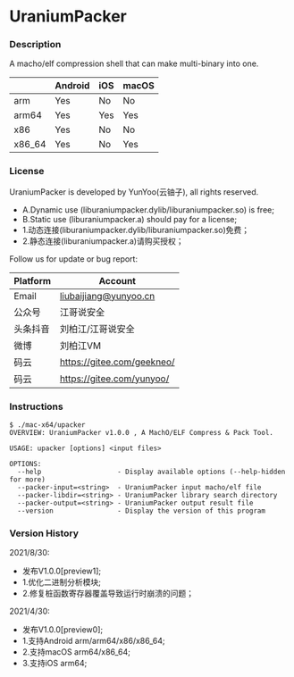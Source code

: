 # UraniumPacker

### Description
A macho/elf compression shell that can make multi-binary into one.

||Android|iOS|macOS|
|-|-|-|-|
|arm|Yes|No|No|
|arm64|Yes|Yes|Yes|
|x86|Yes|No|No|
|x86_64|Yes|No|Yes|


### License

UraniumPacker is developed by YunYoo(云铀子), all rights reserved.

 * A.Dynamic use (liburaniumpacker.dylib/liburaniumpacker.so) is free;
 * B.Static use (liburaniumpacker.a) should pay for a license;
 * 1.动态连接(liburaniumpacker.dylib/liburaniumpacker.so)免费；
 * 2.静态连接(liburaniumpacker.a)请购买授权；

Follow us for update or bug report:

|Platform|Account|
|-|-|
|Email|liubaijiang@yunyoo.cn|
|公众号|江哥说安全|
|头条抖音|刘柏江/江哥说安全|
|微博|刘柏江VM|
|码云|https://gitee.com/geekneo/|
|码云|https://gitee.com/yunyoo/|

### Instructions

```
$ ./mac-x64/upacker 
OVERVIEW: UraniumPacker v1.0.0 , A MachO/ELF Compress & Pack Tool.

USAGE: upacker [options] <input files>

OPTIONS:
  --help                   - Display available options (--help-hidden for more)
  --packer-input=<string>  - UraniumPacker input macho/elf file
  --packer-libdir=<string> - UraniumPacker library search directory
  --packer-output=<string> - UraniumPacker output result file
  --version                - Display the version of this program
```

### Version History
2021/8/30:
 * 发布V1.0.0[preview1];
 * 1.优化二进制分析模块;
 * 2.修复桩函数寄存器覆盖导致运行时崩溃的问题；

2021/4/30:
 * 发布V1.0.0[preview0];
 * 1.支持Android arm/arm64/x86/x86_64;
 * 2.支持macOS arm64/x86_64;
 * 3.支持iOS arm64;

